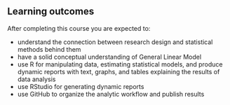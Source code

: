 ## Learning outcomes

After completing this course you are expected to:


- understand the connection between research design and statistical methods behind them
- have a solid conceptual understanding of General Linear Model
- use R for manipulating data, estimating statistical models, and produce dynamic reports with text, graphs, and tables explaining the results of data analysis
- use RStudio for generating dynamic reports
- use GitHub to organize the analytic workflow and publish results